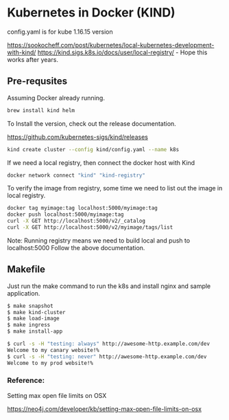 # Kubernetes in Docker (KIND)

config.yaml is for kube 1.16.15 version

<https://sookocheff.com/post/kubernetes/local-kubernetes-development-with-kind/>
<https://kind.sigs.k8s.io/docs/user/local-registry/> - Hope this works after years.

## Pre-requsites

Assuming Docker already running.

```zsh
brew install kind helm
```

To Install the version, check out the release documentation.

<https://github.com/kubernetes-sigs/kind/releases>

```bash
kind create cluster --config kind/config.yaml --name k8s
```

If we need a local registry, then connect the docker host with Kind

```bash
docker network connect "kind" "kind-registry"
```

To verify the image from registry, some time we need to list out the image in local registry.

```bash
docker tag myimage:tag localhost:5000/myimage:tag
docker push localhost:5000/myimage:tag
curl -X GET http://localhost:5000/v2/_catalog
curl -X GET http://localhost:5000/v2/myimage/tags/list
```

Note:
Running registry means we need to build local and push to localhost:5000
Follow the above documentation.

## Makefile

Just run the make command to run the k8s and install nginx and sample application.

```bash
$ make snapshot
$ make kind-cluster
$ make load-image
$ make ingress
$ make install-app
```

```bash
$ curl -s -H "testing: always" http://awesome-http.example.com/dev
Welcome to my canary website!%
$ curl -s -H "testing: never" http://awesome-http.example.com/dev
Welcome to my prod website!%
```


### Reference:

Setting max open file limits on OSX

<https://neo4j.com/developer/kb/setting-max-open-file-limits-on-osx>